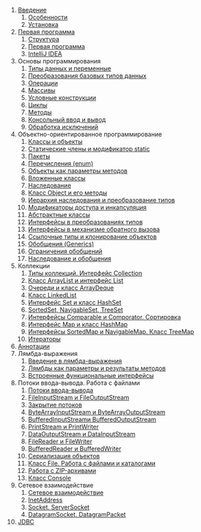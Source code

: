 1. [Введение](Intro-to-Java)
    1. [Особенности](Intro-to-Java#Особенности-java)
    1. [Установка](Intro-to-Java#Установка-java)
1. [Первая программа](First-program-with-Java)
    1. [Структура](First-program-with-Java#Структура-программы)
    1. [Первая программа](First-program-with-Java#Первая-программа)
    1. [IntelliJ IDEA](First-program-with-Java#intellij-idea)
1. Основы программирования
    1. [Типы данных и переменные](Data-types-and-variables)
    1. [Преобразования базовых типов данных](Base-data-type-conversions)
    1. [Операции](Operations)
    1. [Массивы](Arrays)
    1. [Условные конструкции](Conditional-constructions)
    1. [Циклы](Loops)
    1. [Методы](Methods)
    1. [Консольный ввод и вывод](Консольный-ввод-и-вывод)
    1. [Обработка исключений](Обработка-исключений#Обработка-исключений)
1. Объектно-ориентированное программирование
    1. [Классы и объекты](Классы-и-объекты)
    1. [Статические члены и модификатор static](Статические-члены-и-модификатор-static)
    1. [Пакеты](Пакеты)
    1. [Перечисления (enum)](Перечисления-(enum))
    1. [Объекты как параметры методов](Объекты-как-параметры-методов)
    1. [Вложенные классы](Вложенные-классы)
    1. [Наследование](Наследование)
    1. [Класс Object и его методы](Класс-Object-и-его-методы)
    1. [Иерархия наследования и преобразование типов](Иерархия-наследования-и-преобразование-типов)
    1. [Модификаторы доступа и инкапсуляция](Модификаторы-доступа-и-инкапсуляция)
    1. [Абстрактные классы](Абстрактные-классы)
    1. [Интерфейсы в преобразованиях типов](Интерфейсы#Интерфейсы-в-преобразованиях-типов)
    1. [Интерфейсы в механизме обратного вызова](Интерфейсы-в-механизме-обратного-вызова)
    1. [Ссылочные типы и клонирование объектов](Ссылочные-типы-и-клонирование-объектов)
    1. [Обобщения (Generics)](Обобщения-(Generics))
    1. [Ограничения обобщений](Ограничения-обобщений)
    1. [Наследование и обобщения](Наследование-и-обобщения)
1. Коллекции
    1. [Типы коллекций. Интерфейс Collection](Типы-коллекций.-Интерфейс-Collection)
    1. [Класс ArrayList и интерфейс List](Класс-ArrayList-и-интерфейс-List)
    1. [Очереди и класс ArrayDeque](Очереди-и-класс-ArrayDeque)
    1. [Класс LinkedList](Класс-LinkedList)
    1. [Интерфейс Set и класс HashSet](Интерфейс-Set-и-класс-HashSet)
    1. [SortedSet, NavigableSet, TreeSet](SortedSet,-NavigableSet,-TreeSet)
    1. [Интерфейсы Comparable и Comporator. Сортировка](Интерфейсы-Comparable-и-Comparator.-Сортировка)
    1. [Интерфейс Map и класс HashMap](Интерфейс-Map-и-класс-HashMap)
    1. [Интерфейсы SortedMap и NavigableMap. Класс TreeMap](Интерфейсы-SortedMap-и-NavigableMap.-Класс-TreeMap)
    1. [Итераторы](Итераторы)
1. [Аннотации](Аннотации)
1. Лямбда-выражения
    1. [Введение в лямбда-выражения](Введение-в-лямбда-выражения)
    1. [Лямбды как параметры и результаты методов](Лямбды-как-параметры-и-результаты-методов)
    1. [Встроенные функциональные интерфейсы](Встроенные-функциональные-интерфейсы)
1. Потоки ввода-вывода. Работа с файлами
    1. [Потоки ввода-вывода](Потоки-ввода-вывода)
    1. [FileInputStream и FileOutputStream](FileInputStream-и-FileOutputStream)
    1. [Закрытие потоков](Закрытие-потоков)
    1. [ByteArrayInputStream и ByteArrayOutputStream](ByteArrayInputStream-и-ByteArrayOutputStream)
    1. [BufferedInputStreamи BufferedOutputStream](BufferedInputStream-и-BufferedOutputStream)
    1. [PrintStream и PrintWriter](PrintStream-и-PrintWriter)
    1. [DataOutputStream и DataInputStream](DataOutputStream-и-DataInputStream)
    1. [FileReader и FileWriter](FileReader-и-FileWriter)
    1. [BufferedReader и BufferedWriter](BufferedReader-и-BufferedWriter)
    1. [Сериализация объектов](Сериализация-объектов)
    1. [Класс File. Работа с файлами и каталогами](Класс-File)
    1. [Работа с ZIP-архивами](Работа-с-ZIP-архивами)
    1. [Класс Console](Класс-Console)
1. Сетевое взаимодействие
    1. [Сетевое взаимодействие](Сетевое-взаимодействие)
    1. [InetAddress](InetAddress)
    1. [Socket. ServerSocket](Socket.-ServerSocket)
    1. [DatagramSocket. DatagramPacket](DatagramSocket.-DatagramPacket)
1. [JDBC](JDBC)